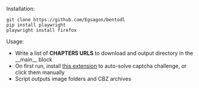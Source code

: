 Installation:
```
git clone https://github.com/Egsagon/bentodl
pip install playwright 
playwright install firefox
```

Usage:
- Write a list of **CHAPTERS URLS** to download and output directory in the \_\_main__ block
- On first run, install [this extension](https://addons.mozilla.org/fr/firefox/addon/noptcha/) to auto-solve captcha challenge, or click them manually
- Script outputs image folders and CBZ archives
